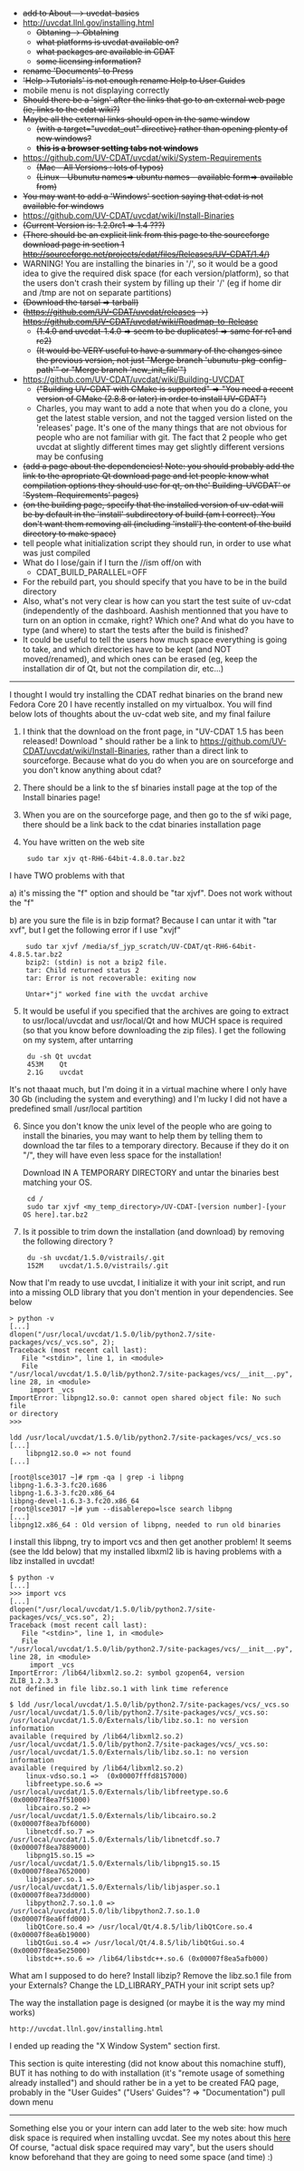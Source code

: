 * ~~add to About   --> uvcdat-basics~~
* http://uvcdat.llnl.gov/installing.html
  *  ~~Obtaning -> ObtaIning~~
  *  ~~what platforms is uvcdat available on?~~
  *  ~~what packages are available in CDAT~~
  *  ~~some licensing information?~~ 
* ~~rename 'Documents' to Press~~
* ~~'Help->Tutorials' is not enough  rename Help to User Guides~~
* mobile menu is not displaying correctly
* ~~Should there be a 'sign' after the links that go to an external web page (ie, links to the cdat wiki?)~~
* ~~Maybe all the external links should open in the same window~~
  * ~~(with a target="uvcdat_out" directive) rather than opening plenty of new windows?~~
  * ~~**this is a browser setting tabs not windows**~~
* https://github.com/UV-CDAT/uvcdat/wiki/System-Requirements
  * ~~(Mac - All Versions : lots of typos)~~
  * ~~(Linux - Ubunutu names=> ubuntu names - available form=> available from)~~
* ~~You may want to add a 'Windows' section saying that cdat is not available for windows~~
* https://github.com/UV-CDAT/uvcdat/wiki/Install-Binaries
 * ~~(Current Version is: 1.2.0rc1	=> 1.4 ???)~~
 * ~~(There should be an explicit link from this page to the sourceforge download page in section 1 http://sourceforge.net/projects/cdat/files/Releases/UV-CDAT/1.4/)~~
  * WARNING! You are installing the binaries in '/', so it would be a good idea to give the required disk space (for each version/platform), so that the users don't crash their system by filling up their '/' (eg if home dir and /tmp are not on separate partitions)  
  * ~~(Download the tarsal	=> tarball)~~
* ~~(https://github.com/UV-CDAT/uvcdat/releases ->) https://github.com/UV-CDAT/uvcdat/wiki/Roadmap-to-Release~~
  * ~~(1.4.0 and uvcdat-1.4.0 => seem to be duplicates! => same for rc1 and rc2)~~
  * ~~(It would be VERY useful to have a summary of the changes since the previous version, not just "Merge branch 'ubunutu-pkg-config-path'" or "Merge branch 'new_init_file'")~~
* https://github.com/UV-CDAT/uvcdat/wiki/Building-UVCDAT
  * ~~("Building UV-CDAT with CMake is supported" => "You need a recent version of CMake (2.8.8 or later) in order to install UV-CDAT")~~
  * Charles, you may want to add a note that when you do a clone, you get the latest stable version, and not the tagged version listed on the 'releases' page. It's one of the many things that are not obvious for people who are not familiar with git. The fact that 2 people who get uvcdat at slightly different times may get slightly different versions
may be confusing
* ~~(add a page about the dependencies! Note: you should probably add the link to the apropriate Qt download page and let people know what compilation options they should use for qt, on the' Building-UVCDAT' or 'System-Requirements' pages)~~
* ~~(on the building page, specify that the installed version of uv-cdat will be by default in the 'install' subdirectory of build (am I correct). You don't want them removing all (including 'install') the content of the build directory to make space)~~
* tell people what initialization script they should run, in order to use what was just compiled
* What do I lose/gain if I turn the //ism off/on with
  * CDAT_BUILD_PARALLEL=OFF
* For the rebuild part, you should specify that you have to be in the build directory
* Also, what's not very clear is how can you start the test suite of uv-cdat (independently of the dashboard. Aashish mentionned that you have to turn on an option in ccmake, right? Which one? And what do you have to type (and where) to start the tests after the build is finished?
* It could be useful to tell the users how much space everything is going to take, and which directories have to be kept (and NOT moved/renamed), and which ones can be erased (eg, keep the installation dir of Qt, but not the compilation dir, etc...)

---

I thought I would try installing the CDAT redhat binaries on the brand
new Fedora Core 20 I have recently installed on my virtualbox. You will
find below lots of thoughts about the uv-cdat web site, and my final failure

1) I think that the download on the front page, in "UV-CDAT 1.5 has been
released! Download " should rather be a link to
https://github.com/UV-CDAT/uvcdat/wiki/Install-Binaries, rather than a
direct link to sourceforge. Because what do you do when you are on
sourceforge and you don't know anything about cdat?

2) There should be a link to the sf binaries install page at the top of
the Install binaries page!

3) When you are on the sourceforge page, and then go to the sf wiki
page, there should be a link back to the cdat binaries installation page

4) You have written on the web site
	
        sudo tar xjv qt-RH6-64bit-4.8.0.tar.bz2

I have TWO problems with that

a) it's missing the "f" option and should be "tar xjvf". Does not work
without the "f"

b) are you sure the file is in bzip format? Because I can untar it with
"tar xvf", but I get the following error if I use "xvjf"

        sudo tar xjvf /media/sf_jyp_scratch/UV-CDAT/qt-RH6-64bit-4.8.5.tar.bz2
        bzip2: (stdin) is not a bzip2 file.
        tar: Child returned status 2
        tar: Error is not recoverable: exiting now

        Untar+"j" worked fine with the uvcdat archive

5) It would be useful if you specified that the archives are going to
extract to usr/local/uvcdat and usr/local/Qt and how MUCH space is
required (so that you know before downloading the zip files). I get the
following on my system, after untarring

        du -sh Qt uvcdat
      	453M	Qt
      	2.1G	uvcdat

It's not thaaat much, but I'm doing it in a virtual machine where I only
have 30 Gb (including the system and everything) and I'm lucky I did not
have a predefined small /usr/local partition

6) Since you don't know the unix level of the people who are going to
install the binaries, you may want to help them by telling them to
download the tar files to a temporary directory. Because if they do it
on "/", they will have even less space for the installation!

	Download IN A TEMPORARY DIRECTORY and untar the binaries best matching
your OS.

  	    cd /
      	sudo tar xjvf <my_temp_directory>/UV-CDAT-[version number]-[your OS here].tar.bz2

7) Is it possible to trim down the installation (and download) by
removing the following directory ?

        du -sh uvcdat/1.5.0/vistrails/.git
      	152M	uvcdat/1.5.0/vistrails/.git


Now that I'm ready to use uvcdat, I initialize it with your init script,
and run into a missing OLD library that you don't mention in your
dependencies. See below

    > python -v
    [...]
    dlopen("/usr/local/uvcdat/1.5.0/lib/python2.7/site-packages/vcs/_vcs.so", 2);
    Traceback (most recent call last):
       File "<stdin>", line 1, in <module>
       File
    "/usr/local/uvcdat/1.5.0/lib/python2.7/site-packages/vcs/__init__.py",
    line 28, in <module>
         import _vcs
    ImportError: libpng12.so.0: cannot open shared object file: No such file
    or directory
    >>>
    
    ldd /usr/local/uvcdat/1.5.0/lib/python2.7/site-packages/vcs/_vcs.so
    [...]
    	libpng12.so.0 => not found
    [...]
    
    [root@lsce3017 ~]# rpm -qa | grep -i libpng
    libpng-1.6.3-3.fc20.i686
    libpng-1.6.3-3.fc20.x86_64
    libpng-devel-1.6.3-3.fc20.x86_64
    [root@lsce3017 ~]# yum --disablerepo=lsce search libpng
    [...]
    libpng12.x86_64 : Old version of libpng, needed to run old binaries
    
I install this libpng, try to import vcs and then get another problem!
It seems (see the ldd below) that my installed libxml2 lib is having
problems with a libz installed in uvcdat!

    $ python -v
    [...]
    >>> import vcs
    [...]
    dlopen("/usr/local/uvcdat/1.5.0/lib/python2.7/site-packages/vcs/_vcs.so", 2);
    Traceback (most recent call last):
       File "<stdin>", line 1, in <module>
       File
    "/usr/local/uvcdat/1.5.0/lib/python2.7/site-packages/vcs/__init__.py",
    line 28, in <module>
         import _vcs
    ImportError: /lib64/libxml2.so.2: symbol gzopen64, version ZLIB_1.2.3.3
    not defined in file libz.so.1 with link time reference
    
    $ ldd /usr/local/uvcdat/1.5.0/lib/python2.7/site-packages/vcs/_vcs.so
    /usr/local/uvcdat/1.5.0/lib/python2.7/site-packages/vcs/_vcs.so:
    /usr/local/uvcdat/1.5.0/Externals/lib/libz.so.1: no version information
    available (required by /lib64/libxml2.so.2)
    /usr/local/uvcdat/1.5.0/lib/python2.7/site-packages/vcs/_vcs.so:
    /usr/local/uvcdat/1.5.0/Externals/lib/libz.so.1: no version information
    available (required by /lib64/libxml2.so.2)
    	linux-vdso.so.1 =>  (0x00007fffd8157000)
    	libfreetype.so.6 =>
    /usr/local/uvcdat/1.5.0/Externals/lib/libfreetype.so.6 (0x00007f8ea7f51000)
    	libcairo.so.2 => /usr/local/uvcdat/1.5.0/Externals/lib/libcairo.so.2
    (0x00007f8ea7bf6000)
    	libnetcdf.so.7 => /usr/local/uvcdat/1.5.0/Externals/lib/libnetcdf.so.7
    (0x00007f8ea7889000)
    	libpng15.so.15 => /usr/local/uvcdat/1.5.0/Externals/lib/libpng15.so.15
    (0x00007f8ea7652000)
    	libjasper.so.1 => /usr/local/uvcdat/1.5.0/Externals/lib/libjasper.so.1
    (0x00007f8ea73dd000)
    	libpython2.7.so.1.0 => /usr/local/uvcdat/1.5.0/lib/libpython2.7.so.1.0
    (0x00007f8ea6ffd000)
    	libQtCore.so.4 => /usr/local/Qt/4.8.5/lib/libQtCore.so.4
    (0x00007f8ea6b19000)
    	libQtGui.so.4 => /usr/local/Qt/4.8.5/lib/libQtGui.so.4 (0x00007f8ea5e25000)
    	libstdc++.so.6 => /lib64/libstdc++.so.6 (0x00007f8ea5afb000)
    
What am I supposed to do here? Install libzip? Remove the libz.so.1 file
from your Externals? Change the LD_LIBRARY_PATH your init script sets up?

The way the installation page is designed (or maybe it is the way my
mind works)

	http://uvcdat.llnl.gov/installing.html

I ended up reading the "X Window System" section first.

This section is quite interesting (did not know about this nomachine
stuff), BUT it has nothing to do with installation (it's "remote usage
of something already installed") and should rather be in a yet to be
created FAQ page, probably in the "User Guides" ("Users' Guides"? =>
"Documentation") pull down menu

---

Something else you or your intern can add later to the web site: how
much disk space is required when installing uvcdat. See my notes about
this 
[here](https://wiki.lsce.ipsl.fr/pmip3/doku.php/other:uvcdat:installed?&#disk_space)
Of course, "actual disk space required may vary", but the users should
know beforehand that they are going to need some space (and time) :)

